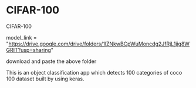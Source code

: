 # CIFAR-100
CIFAR-100

model_link = "https://drive.google.com/drive/folders/1lZNkwBCpWuMoncdg2JfRjL1jig8WGRIT?usp=sharing"

download and paste the above folder

This is an object classification app which detects 100 categories of coco 100 dataset
built by using keras.


